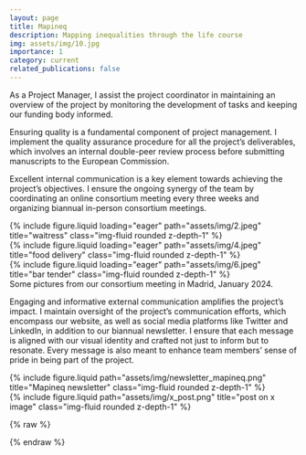 ```yaml
---
layout: page
title: Mapineq
description: Mapping inequalities through the life course
img: assets/img/10.jpg
importance: 1
category: current
related_publications: false
---
```


As a Project Manager, I assist the project coordinator in maintaining an overview of the project by monitoring the development of tasks and keeping our funding body informed.

Ensuring quality is a fundamental component of project management. I implement the quality assurance procedure for all the project’s deliverables, which involves an internal double-peer review process before submitting manuscripts to the European Commission.

Excellent internal communication is a key element towards achieving the project’s objectives. I ensure the ongoing synergy of the team by coordinating an online consortium meeting every three weeks and organizing biannual in-person consortium meetings.

<div class="row">
    <div class="col-sm mt-3 mt-md-0">
        {% include figure.liquid loading="eager" path="assets/img/2.jpeg" title="waitress" class="img-fluid rounded z-depth-1" %}
    </div>
    <div class="col-sm mt-3 mt-md-0">
        {% include figure.liquid loading="eager" path="assets/img/4.jpeg" title="food delivery" class="img-fluid rounded z-depth-1" %}
    </div>
    <div class="col-sm mt-3 mt-md-0">
        {% include figure.liquid loading="eager" path="assets/img/6.jpeg" title="bar tender" class="img-fluid rounded z-depth-1" %}
    </div>
</div>
<div class="caption">
    Some pictures from our consortium meeting in Madrid, January 2024.
</div>

Engaging and informative external communication amplifies the project’s impact. I maintain oversight of the project’s communication efforts, which encompass our website, as well as social media platforms like Twitter and LinkedIn, in addition to our biannual newsletter. I ensure that each message is aligned with our visual identity and crafted not just to inform but to resonate. Every message is also meant to enhance team members’ sense of pride in being part of the project.

<div class="row justify-content-sm-center">
    <div class="col-sm-8 mt-3 mt-md-0">
        {% include figure.liquid path="assets/img/newsletter_mapineq.png" title="Mapineq newsletter" class="img-fluid rounded z-depth-1" %}
    </div>
    <div class="col-sm-4 mt-3 mt-md-0">
        {% include figure.liquid path="assets/img/x_post.png" title="post on x image" class="img-fluid rounded z-depth-1" %}
    </div>
</div>
<div class="caption">

</div>

{% raw %}

{% endraw %}
